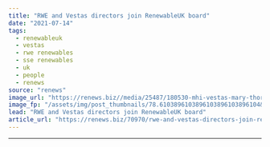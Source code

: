 ```yaml
---
title: "RWE and Vestas directors join RenewableUK board"
date: "2021-07-14"
tags: 
  - renewableuk
  - vestas
  - rwe renewables
  - sse renewables
  - uk
  - people
  - renews
source: "renews"
image_url: "https://renews.biz//media/25487/180530-mhi-vestas-mary-thorogood-16431-web-square-srgb-1.jpg?mode=crop&width=770&heightratio=0.6103896103896103896103896104&slimmage=true"
image_fp: "/assets/img/post_thumbnails/78.6103896103896103896103896104&slimmage=true"
lead: "RWE and Vestas directors join RenewableUK board"
article_url: "https://renews.biz/70970/rwe-and-vestas-directors-join-renewableuk-board/"
---
```


---
